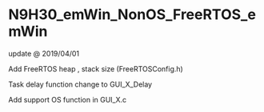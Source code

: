 # N9H30_emWin_NonOS_FreeRTOS_emWin
update @ 2019/04/01

Add FreeRTOS heap , stack size (FreeRTOSConfig.h)

Task delay function change to GUI_X_Delay

Add support OS function in GUI_X.c
